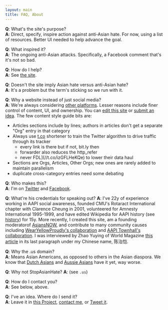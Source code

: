 ```yaml
---
layout: main
title: FAQ, About
---
```


**Q**: What's the site's purpose?  
**A**: Direct, specify, inspire action against anti-Asian hate. For now, using a list of resources. Better UI needed to help advance the goal.


**Q**: What inspired it?  
**A**: The ongoing anti-Asian attacks. Specifically, a Facebook comment that's it's not so bad.


**Q**: How do I help?  
**A**: See [the site](/).


**Q**: Doesn't the site imply Asian hate versus anti-Asian hate?  
**A**: It's a problem but the term's sticking so we run with it.


**Q**: Why a website instead of just social media?  
**A**: We're always considering [other platforms](//github.com/4richardchen/stopaapihate.github.io/projects/1). Lesser reasons include finer control of content, UI, and ownership. You can [edit this site](//github.com/4richardchen/stopaapihate.github.io) or [submit an idea](//github.com/4richardchen/stopaapihate.github.io/projects/1). The few content style guide bits are:
* Articles sections include by lines; authors in articles don't get a separate "Org" entry in that category
* Always use [t.co](//t.co/fTfHbfBr9W) shortener to train the Twitter algorithm to drive traffic through its tracker
    * every link is there but if not, bit.ly then
    * forwarder also reduces the http_refer
    * never FDL](//t.co/izGFLHeKQe) to lower their data haul
* Sections are Orgs, Articles, Other Orgs; new ones are rarely added to maintain parallelism
* duplicate cross-category entries need some debating


**Q**: Who makes this?  
**A**: I'm on [Twitter](//twitter.com/richardc020) and [Facebook](//facebook.com/richardc020).


**Q**: What're his credentials for speaking out?
**A**: I've 22y of experience working in AAPI social awareness, founded CMU's Rotaract International chapter with Clarence Cheung in 2001, volunteered for Amnesty International 1995-1999, and have edited Wikipedia for AAPI history (see [history](history)) for 15y. More recently, I created this site, am a founding moderatorof [AsiansNOW](//facebook.com/groups/asiansnow), and contribute to many community causes including [WearYellowProudly's collaboration](//docs.google.com/document/d/16IoBqmZmMgstF77oNthARTcyMBY0eY_YRPnzfktFCQo/edit?fbclid=IwAR1HmfHrpb4ps5T9-siC7LAxSpfJr5nZFThkCNXMN0rfIwqyQVlGrEL6H40) and [AAPI Townhall's collaboration](https://docs.google.com/document/d/1ofWEB6ZIPI6emYuYwPwWOuFcqGpk9tXgXLmXxeJqsIQ/edit#heading=h.lfq6c1xxlgom). I was interviewed by Zhao Yuying of World Magazine [this article](//mp.weixin.qq.com/s/bF4EG8dXU3EQnqel6-3Ibw) in its last paragraph under my Chinese name, 陈治恺.


**Q**: Why the .us domain?  
**A**: Means Asian Americans, as opposed to others in the Asian diaspora. We know that [Dutch Asians](https://www.31mag.nl/asians-in-the-netherlands-the-hidden-discrimination/) and [Aussie Asians](https://www.theguardian.com/australia-news/2021/mar/04/how-anti-chinese-sentiment-in-australia-seeped-into-the-mainstream) have it yet, way worse.


**Q**: Why not StopAsianHate?
**A**: (see `.us`)


**Q**: How do I contact you?  
**A**: See below, above.


**Q**: I've an idea. Where do I send it?  
**A**: Leave it in [this Project](//github.com/4richardchen/stopaapihate.github.io/projects/1), [contact me](//facebook.com/richardc020), or [Tweet it](//twitter.com/intent/tweet?in_reply_to=1277083552572534785&text=@richardc020).
